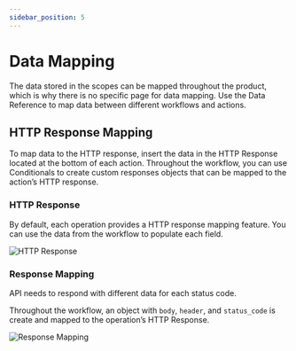 ```yaml
---
sidebar_position: 5
---
```

# Data Mapping

The data stored in the scopes can be mapped throughout the product, which is why there is no specific page for data mapping.  Use the Data Reference to map data between different workflows and actions.

## HTTP Response Mapping

To map data to the HTTP response, insert the data in the HTTP Response located at the bottom of each action.  Throughout the workflow, you can use Conditionals to create custom responses objects that can be mapped to the action’s HTTP response.

### HTTP Response

By default, each operation provides a HTTP response mapping feature.  You can use the data from the workflow to populate each field.

<div class="myResponsiveImg">
    <img src="/apiautoflow/img/Guide/data-mapping/http_response.png" alt="HTTP Response" class="myResponsiveImg"/>
</div>

### Response Mapping

API needs to respond with different data for each status code.

Throughout the workflow, an object with `body`, `header`, and `status_code` is create and mapped to the operation’s HTTP Response.

<div class="myResponsiveImg">
    <img src="/apiautoflow/img/Guide/data-mapping/response_mapping.png" alt="Response Mapping" class="myResponsiveImg"/>
</div>
